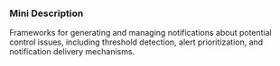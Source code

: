 ### Mini Description

Frameworks for generating and managing notifications about potential control issues, including threshold detection, alert prioritization, and notification delivery mechanisms.
